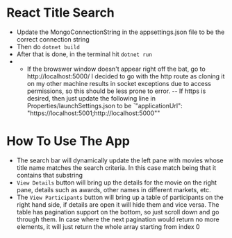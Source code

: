 # React Title Search

- Update the MongoConnectionString in the appsettings.json file to be the correct connection string
- Then do `dotnet build` 
- After that is done, in the terminal hit `dotnet run`
- - If the browswer window doesn't appear right off the bat, go to http://localhost:5000/ I decided to go with the http route as cloning it on my other machine
    results in socket exceptions due to access permissions, so this should be less prone to error. 
--  If https is desired, then just update the following line in Properties/launchSettings.json to be 
    `"applicationUrl": "https://localhost:5001;http://localhost:5000""

# How To Use The App

- The search bar will dynamically update the left pane with movies whose title name matches the search criteria. In this case match being that it contains that substring
- `View Details` button will bring up the details for the movie on the right pane, details such as awards, other names in different markets, etc.
- The `View Participants` button will bring up a table of participants on the right hand side, if details are open it will hide them and vice versa. The table has pagination support on the bottom, so just scroll down and go through them. In case where the next pagination would return no more elements, it will just return the whole array starting from index 0
